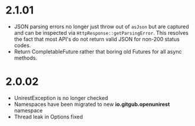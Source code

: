 # 2.1.01
* JSON parsing errors no longer just throw out of ```asJson``` but are captured and can be inspected via ```HttpResponse::getParsingError```. This resolves the fact that most API's do not return valid JSON for non-200 status codes.
* Return CompletableFuture rather that boring old Futures for all async methods.


# 2.0.02
* UnirestException is no longer checked
* Namespaces have been migrated to new **io.gitgub.openunirest** namespace
* Thread leak in Options fixed
